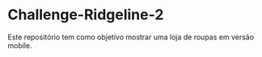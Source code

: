 # Challenge-Ridgeline-2
Este repositório tem como objetivo mostrar uma loja de roupas em versão mobile.
